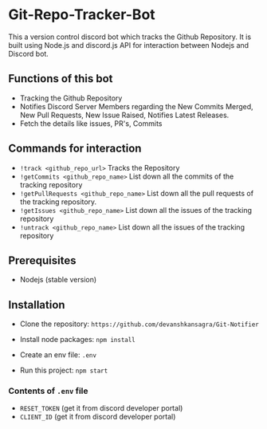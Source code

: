 # Git-Repo-Tracker-Bot 

This a version control discord bot which tracks the Github Repository. It is built using Node.js and discord.js API for interaction between Nodejs and Discord bot.

## Functions of this bot

- Tracking the Github Repository
- Notifies Discord Server Members regarding the New Commits Merged, New Pull Requests, New Issue Raised, Notifies Latest Releases.
- Fetch the details like issues, PR's, Commits


## Commands for interaction

- `!track <github_repo_url>` Tracks the Repository
- `!getCommits <github_repo_name>` List down all the commits of the tracking repository 
- `!getPullRequests <github_repo_name>` List down all the pull requests of the tracking repository.
- `!getIssues <github_repo_name>` List down all the issues of the tracking repository
- `!untrack <github_repo_name>` List down all the issues of the tracking repository

## Prerequisites

- Nodejs (stable version)

## Installation

- Clone the repository: `https://github.com/devanshkansagra/Git-Notifier`

- Install node packages: `npm install`

- Create an env file: `.env`

- Run this project: `npm start`

### Contents of `.env` file
- `RESET_TOKEN` (get it from discord developer portal)
- `CLIENT_ID` (get it from discord developer portal) 
